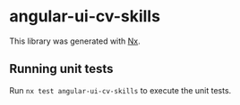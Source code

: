 # angular-ui-cv-skills

This library was generated with [Nx](https://nx.dev).

## Running unit tests

Run `nx test angular-ui-cv-skills` to execute the unit tests.

